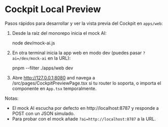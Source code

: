 # Cockpit Local Preview

Pasos rápidos para desarrollar y ver la vista previa del Cockpit en `apps/web`:

1. Desde la raíz del monorepo inicia el mock AI:

   node dev/mock-ai.js

2. En otra terminal inicia la app web en modo dev (puedes pasar
   `?ai=/dev/mock-ai` en la URL):

   pnpm --filter ./apps/web dev

3. Abre http://127.0.0.1:8080 and navega a /src/pages/CockpitPreviewPage.tsx si
   tu router lo soporta, o importa el componente en `App.tsx` temporalmente.

Notas:

- El mock AI escucha por defecto en http://localhost:8787 y responde a POST con
  un JSON simulado.
- Para probar con el mock añade `?ai=http://localhost:8787` a la URL.
